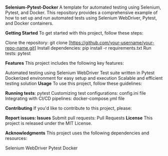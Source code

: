 **Selenium-Pytest-Docker**
A template for automated testing using Selenium, Pytest, and Docker. This repository provides a comprehensive example of how to set up and run automated tests using Selenium WebDriver, Pytest, and Docker containers.

**Getting Started**
To get started with this project, follow these steps:

Clone the repository: git clone [https://github.com/your-username/your-repo-name.git]
Install dependencies: pip install -r requirements.txt
Run tests: pytest

**Features**
This project includes the following key features:

Automated testing using Selenium WebDriver
Test suite written in Pytest
Dockerized environment for easy setup and execution
Scalable and efficient testing solution
**Usage**
To use this project, follow these guidelines:

**Running tests**: pytest
Customizing test configurations: config.ini file
Integrating with CI/CD pipelines: docker-compose.yml file

**Contributing**
If you'd like to contribute to this project, please:

**Report issues: Issues**
Submit pull requests: Pull Requests
**License**
This project is released under the MIT License.

**Acknowledgments**
This project uses the following dependencies and resources:

Selenium WebDriver
Pytest
Docker





